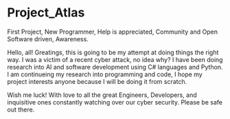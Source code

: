 # Project_Atlas
First Project, New Programmer, Help is appreciated, Community and Open Software driven, Awareness.

Hello, all! Greatings, this is going to be my attempt at doing things the right way.
I was a victim of a recent cyber attack, no idea why? I have been doing research into AI and software development using C# languages and Python.
I am continueing my research into programming and code, I hope my project interests anyone because I will be doing it from scratch.

Wish me luck!
With love to all the great Engineers, Developers, and inquisitive ones constantly watching over our cyber security. 
Please be safe out there.
